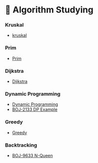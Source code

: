 <h1>📗 Algorithm Studying</h1>

<h3>Kruskal </h3>

<ul>
  <li><a href="https://github.com/wjdrbs96/Algorithm/blob/master/Kruskal/Kruskal.java">kruskal </a></li>
</ul>

<h3>Prim </h3>

<ul>
  <li><a href="https://github.com/wjdrbs96/Algorithm/blob/master/Prim/Prim.java">Prim </a></li>
</ul>

<h3>Dijkstra </h3>

<ul>
  <li><a href="https://github.com/wjdrbs96/Algorithm/blob/master/Dijkstra/DijkstraTest.java">Dijkstra</a></li>
</ul>

<h3>Dynamic Programming </h3> 

<ul>
  <li><a href="https://github.com/wjdrbs96/Algorithm/blob/master/Dynamic_Programming/fibonacci.java">Dynamic Programming</a></li>
  <li><a href="https://github.com/wjdrbs96/Baekjoon/blob/master/Java/2100%20~%202199/2133.java">BOJ-2133 DP Example</a></li>
</ul>

<h3>Greedy </h3> 

<ul>
  <li><a href="https://github.com/wjdrbs96/Algorithm/blob/master/Greedy/Greedy.java">Greedy</a></li>
</ul>

<h3>Backtracking</h3>

<ul>
  <li><a href="https://github.com/wjdrbs96/Algorithm/blob/master/Backtracking/NQueen.java">BOJ-9633 N-Queen</a></li>
</ul>
